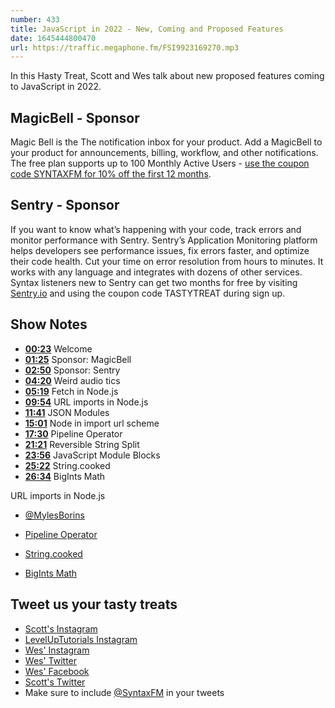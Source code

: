 ```yaml
---
number: 433
title: JavaScript in 2022 - New, Coming and Proposed Features
date: 1645444800470
url: https://traffic.megaphone.fm/FSI9923169270.mp3
---
```


In this Hasty Treat, Scott and Wes talk about new proposed features coming to JavaScript in 2022.

## MagicBell - Sponsor

Magic Bell is the The notification inbox for your product. Add a MagicBell to your product for announcements, billing, workflow, and other notifications. The free plan supports up to 100 Monthly Active Users - [use the coupon code SYNTAXFM for 10% off the first 12 months](https://magicbell.com).

## Sentry - Sponsor

If you want to know what’s happening with your code, track errors and monitor performance with Sentry. Sentry’s Application Monitoring platform helps developers see performance issues, fix errors faster, and optimize their code health. Cut your time on error resolution from hours to minutes. It works with any language and integrates with dozens of other services. Syntax listeners new to Sentry can get two months for  free by visiting [Sentry.io](https://sentry.io) and using the coupon code TASTYTREAT during sign up.

## Show Notes

* **[00:23](#t=00:23)** Welcome
* **[01:25](#t=01:25)** Sponsor: MagicBell
* **[02:50](#t=02:50)** Sponsor: Sentry
* **[04:20](#t=04:20)** Weird audio tics
* **[05:19](#t=05:19)** Fetch in Node.js
* **[09:54](#t=09:54)** URL imports in Node.js
* **[11:41](#t=11:41)** JSON Modules
* **[15:01](#t=15:01)** Node in import url scheme
* **[17:30](#t=17:30)** Pipeline Operator
* **[21:21](#t=21:21)** Reversible String Split
* **[23:56](#t=23:56)** JavaScript Module Blocks
* **[25:22](#t=25:22)** String.cooked
* **[26:34](#t=26:34)** BigInts Math

URL imports in Node.js

* [@MylesBorins](https://twitter.com/MylesBorins/status/1489024782205173760?s=20&t=nJISn-KBCaGFTWk0QkjB_w)

* [Pipeline Operator](https://github.com/tc39/proposal-pipeline-operator)

* [String.cooked](https://github.com/tc39/proposal-string-cooked)

* [BigInts Math](https://github.com/tc39/proposal-bigint-math)

## Tweet us your tasty treats

* [Scott's Instagram](https://www.instagram.com/stolinski/)
* [LevelUpTutorials Instagram](https://www.instagram.com/LevelUpTutorials/)
* [Wes' Instagram](https://www.instagram.com/wesbos/)
* [Wes' Twitter](https://twitter.com/wesbos)
* [Wes' Facebook](https://www.facebook.com/wesbos.developer)
* [Scott's Twitter](https://twitter.com/stolinski)
* Make sure to include [@SyntaxFM](https://twitter.com/SyntaxFM) in your tweets
